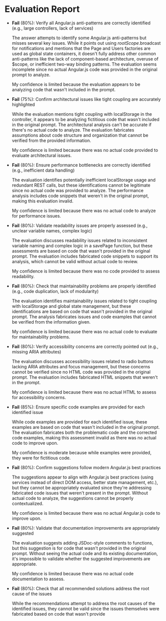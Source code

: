 # Evaluation Report

- **Fail** (80%): Verify all Angular.js anti-patterns are correctly identified (e.g., large controllers, lack of services)

    The answer attempts to identify some Angular.js anti-patterns but misses several key issues. While it points out using $rootScope.$broadcast for notifications and mentions that the Page and Users factories are used as global state containers, it doesn't fully address other common anti-patterns like the lack of component-based architecture, overuse of $scope, or inefficient two-way binding patterns. The evaluation seems incomplete since no actual Angular.js code was provided in the original prompt to analyze.

    My confidence is limited because the evaluation appears to be analyzing code that wasn't included in the prompt.

- **Fail** (75%): Confirm architectural issues like tight coupling are accurately highlighted

    While the evaluation mentions tight coupling with localStorage in the controller, it appears to be analyzing fictitious code that wasn't included in the original prompt. The architectural analysis can't be accurate if there's no actual code to analyze. The evaluation fabricates assumptions about code structure and organization that cannot be verified from the provided information.

    My confidence is limited because there was no actual code provided to evaluate architectural issues.

- **Fail** (80%): Ensure performance bottlenecks are correctly identified (e.g., inefficient data handling)

    The evaluation identifies potentially inefficient localStorage usage and redundant REST calls, but these identifications cannot be legitimate since no actual code was provided to analyze. The performance analysis includes code snippets that weren't in the original prompt, making this evaluation invalid.

    My confidence is limited because there was no actual code to analyze for performance issues.

- **Fail** (80%): Validate readability issues are properly assessed (e.g., unclear variable names, complex logic)

    The evaluation discusses readability issues related to inconsistent variable naming and complex logic in a savePage function, but these assessments are based on code that wasn't provided in the original prompt. The evaluation includes fabricated code snippets to support its analysis, which cannot be valid without actual code to review.

    My confidence is limited because there was no code provided to assess readability.

- **Fail** (80%): Check that maintainability problems are properly identified (e.g., code duplication, lack of modularity)

    The evaluation identifies maintainability issues related to tight coupling with localStorage and global state management, but these identifications are based on code that wasn't provided in the original prompt. The analysis fabricates issues and code examples that cannot be verified from the information given.

    My confidence is limited because there was no actual code to evaluate for maintainability problems.

- **Fail** (80%): Verify accessibility concerns are correctly pointed out (e.g., missing ARIA attributes)

    The evaluation discusses accessibility issues related to radio buttons lacking ARIA attributes and focus management, but these concerns cannot be verified since no HTML code was provided in the original prompt. The evaluation includes fabricated HTML snippets that weren't in the prompt.

    My confidence is limited because there was no actual HTML to assess for accessibility concerns.

- **Fail** (85%): Ensure specific code examples are provided for each identified issue

    While code examples are provided for each identified issue, these examples are based on code that wasn't included in the original prompt. The evaluation fabricates both the problematic code and the corrected code examples, making this assessment invalid as there was no actual code to improve upon.

    My confidence is moderate because while examples were provided, they were for fictitious code.

- **Fail** (80%): Confirm suggestions follow modern Angular.js best practices

    The suggestions appear to align with Angular.js best practices (using services instead of direct DOM access, better state management, etc.), but they cannot be appropriately evaluated since they're addressing fabricated code issues that weren't present in the prompt. Without actual code to analyze, the suggestions cannot be properly contextualized.

    My confidence is limited because there was no actual Angular.js code to improve upon.

- **Fail** (80%): Validate that documentation improvements are appropriately suggested

    The evaluation suggests adding JSDoc-style comments to functions, but this suggestion is for code that wasn't provided in the original prompt. Without seeing the actual code and its existing documentation, it's impossible to validate whether the suggested improvements are appropriate.

    My confidence is limited because there was no actual code documentation to assess.

- **Fail** (80%): Check that all recommended solutions address the root cause of the issues

    While the recommendations attempt to address the root causes of the identified issues, they cannot be valid since the issues themselves were fabricated based on code that wasn't provide